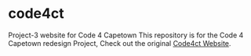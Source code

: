 # code4ct
Project-3 website for Code 4 Capetown
This repository is for the Code 4 Capetown redesign Project, Check out the original [Code4ct Website](www.code4ct.com).


